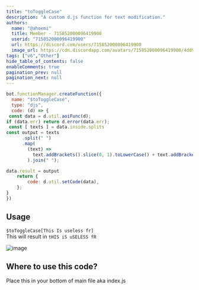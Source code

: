 ```yaml
---
title: "toToggleCase"
description: "A custom d.js function for text modification."
authors:
  name: "@ahoemi"
  title: Member - 715852000096419900
  userid: "715852000096419900"
  url: https://discord.com/users/715852000096419900
  image_url: https://cdn.discordapp.com/avatars/715852000096419900/4dd9ab5b17ca6c07e4da71746cd0eca9.png
tags: ["v6","Other"]
hide_table_of_contents: false
enableComments: true
pagination_prev: null
pagination_next: null
---
```




```js
bot.functionManager.createFunction({
  name: "$toToggleCase",
  type: "djs",
  code: (d) => {
 const data = d.util.aoiFunc(d);
if (data.err) return d.error(data.err);
 const [ texts ] = data.inside.splits
const output = texts
      .split(" ")
      .map(
        (text) =>
          text.addBrackets().slice(0, 1).toLowerCase() + text.addBrackets().slice(1).toUpperCase(),
        ).join(" ");

data.result = output
    return {
        code: d.util.setCode(data),
    };
}
})
```
## Usage
`$toToggleCase[This Is useless fr]`   
This will result in `tHIS iS uSELESS fR`

![image](https://media.discordapp.net/attachments/902553397281030208/1120917182365306981/image0.jpg)

## Where to use this code?
Place this in your bottom of main file aka index.js